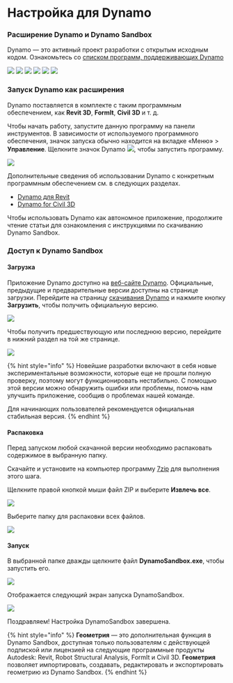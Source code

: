# Настройка для Dynamo

### Расширение Dynamo и Dynamo Sandbox

Dynamo — это активный проект разработки с открытым исходным кодом. Ознакомьтесь со [списком программ, поддерживающих Dynamo](http://dynamobim.org/download/)

![](images/setupfordynamo-dynamorevit.png) ![](images/setupfordynamo-dynamocivil3D.png) ![](images/setupfordynamo-dynamoaliasdesign.png) ![](images/setupfordynamo-dynamoformit.png) ![](<images/setupfordynamo-dynamoadvancesteel (1).png>) ![](images/setupfordynamo-dynamorobotstructuralanalysis.png)

### Запуск Dynamo как расширения

Dynamo поставляется в комплекте с таким программным обеспечением, как **Revit 3D**, **FormIt**, **Civil 3D** и т. д.

Чтобы начать работу, запустите данную программу на панели инструментов. В зависимости от используемого программного обеспечения, значок запуска обычно находится на вкладке «Меню» > **Управление**. Щелкните значок Dynamo ![](images/dynamoCore-halfSize.png), чтобы запустить программу.

![](<../7_dynamo_for_revit/images/1/launchdynamofromrevit (1).jpg>)

Дополнительные сведения об использовании Dynamo с конкретным программным обеспечением см. в следующих разделах.

* [Dynamo для Revit](../7\_dynamo\_for\_revit/)
* [Dynamo for Civil 3D](../dynamo-for-civil-3d/)

Чтобы использовать Dynamo как автономное приложение, продолжите чтение статьи для ознакомления с инструкциями по скачиванию Dynamo Sandbox.

### Доступ к Dynamo Sandbox

#### Загрузка

Приложение Dynamo доступно на [веб-сайте Dynamo](http://dynamobim.com). Официальные, предыдущие и предварительные версии доступны на странице загрузки. Перейдите на страницу [скачивания Dynamo](http://dynamobim.org/download/) и нажмите кнопку **Загрузить**, чтобы получить официальную версию.

![](images/dynamo-sandbox\(1\).png)

Чтобы получить предшествующую или последнюю версию, перейдите в нижний раздел на той же странице.

![](images/DynamoSandboxAllbuilds.jpg)

{% hint style="info" %}
 Новейшие разработки включают в себя новые экспериментальные возможности, которые еще не прошли полную проверку, поэтому могут функционировать нестабильно. С помощью этой версии можно обнаружить ошибки или проблемы, помочь нам улучшить приложение, сообщив о проблемах нашей команде.

Для начинающих пользователей рекомендуется официальная стабильная версия. 
{% endhint %}

#### Распаковка

Перед запуском любой скачанной версии необходимо распаковать содержимое в выбранную папку.

Скачайте и установите на компьютер программу [7zip](https://www.7-zip.org/download.html) для выполнения этого шага.

Щелкните правой кнопкой мыши файл ZIP и выберите **Извлечь все**.

![](images/02-03Extractzipfile.jpg)

Выберите папку для распаковки всех файлов.

![](images/02-04Extractdestinationfolder.jpg)

#### Запуск

В выбранной папке дважды щелкните файл **DynamoSandbox.exe**, чтобы запустить его.

![](images/02-05Dynamoexe.jpg)

Отображается следующий экран запуска DynamoSandbox.

![](images/02-06Dynamostartupscreen.jpg)

Поздравляем! Настройка DynamoSandbox завершена.

{% hint style="info" %}
 **Геометрия** — это дополнительная функция в Dynamo Sandbox, доступная только пользователям с действующей подпиской или лицензией на следующие программные продукты Autodesk: Revit, Robot Structural Analysis, FormIt и Civil 3D. **Геометрия** позволяет импортировать, создавать, редактировать и экспортировать геометрию из Dynamo Sandbox. 
{% endhint %}
